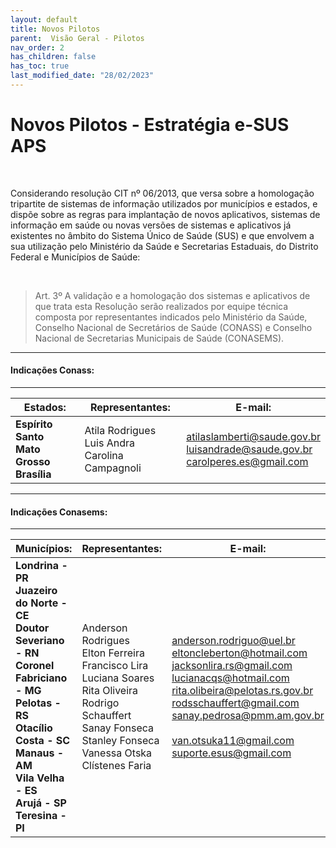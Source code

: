 ```yaml
---
layout: default
title: Novos Pilotos
parent:  Visão Geral - Pilotos
nav_order: 2
has_children: false
has_toc: true
last_modified_date: "28/02/2023"
---
```


# Novos Pilotos - Estratégia e-SUS APS

<br>

Considerando resolução CIT nº 06/2013, que versa sobre a homologação tripartite de sistemas de informação utilizados por municípios e estados, e dispõe sobre as regras para implantação de novos aplicativos, sistemas de informação em saúde ou novas versões de sistemas e aplicativos já existentes no âmbito do Sistema Único de Saúde (SUS) e que envolvem a sua utilização pelo Ministério da Saúde e Secretarias Estaduais, do Distrito Federal e Municípios de Saúde:

<br>

>Art. 3º A validação e a homologação dos sistemas e aplicativos de que trata esta Resolução serão realizados por equipe técnica composta por representantes indicados pelo Ministério da Saúde, Conselho Nacional de Secretários de Saúde (CONASS) e Conselho Nacional de Secretarias Municipais de Saúde (CONASEMS).

<hr>

#### **Indicações Conass:**

<hr>

| **Estados:**                                          	| **Representantes:**                                  	| **E-mail:**                                                                        	|
|-------------------------------------------------------	|------------------------------------------------------	|------------------------------------------------------------------------------------	|
| **Espírito Santo**<br>**Mato Grosso**<br>**Brasília** 	| Atila Rodrigues<br>Luis Andra<br>Carolina Campagnoli 	| atilaslamberti@saude.gov.br<br>luisandrade@saude.gov.br<br>carolperes.es@gmail.com 	|


<hr>

#### **Indicações Conasems:**

<hr>

| **Municípios:**                                                                                                                                                                                                                             	| **Representantes:**                                                                                                                                                                      	| **E-mail:**                                                                                                                                                                                                                                                        	|
|---------------------------------------------------------------------------------------------------------------------------------------------------------------------------------------------------------------------------------------------	|------------------------------------------------------------------------------------------------------------------------------------------------------------------------------------------	|--------------------------------------------------------------------------------------------------------------------------------------------------------------------------------------------------------------------------------------------------------------------	|
| **Londrina - PR**<br>**Juazeiro do Norte - CE**<br>**Doutor Severiano - RN**<br>**Coronel Fabriciano - MG**<br>**Pelotas - RS**<br>**Otacílio Costa - SC**<br>**Manaus - AM**<br>**Vila Velha - ES**<br>**Arujá - SP**<br>**Teresina - PI** 	| Anderson Rodrigues<br>Elton Ferreira<br>Francisco Lira<br>Luciana Soares<br>Rita Oliveira<br>Rodrigo Schauffert<br>Sanay Fonseca<br>Stanley Fonseca<br>Vanessa Otska<br>Clístenes  Faria 	| anderson.rodriguo@uel.br<br>eltoncleberton@hotmail.com<br>jacksonlira.rs@gmail.com<br>lucianacqs@hotmail.com<br>rita.olibeira@pelotas.rs.gov.br<br>rodsschauffert@gmail.com<br>sanay.pedrosa@pmm.am.gov.br<br><br>van.otsuka11@gmail.com<br>suporte.esus@gmail.com 	|
